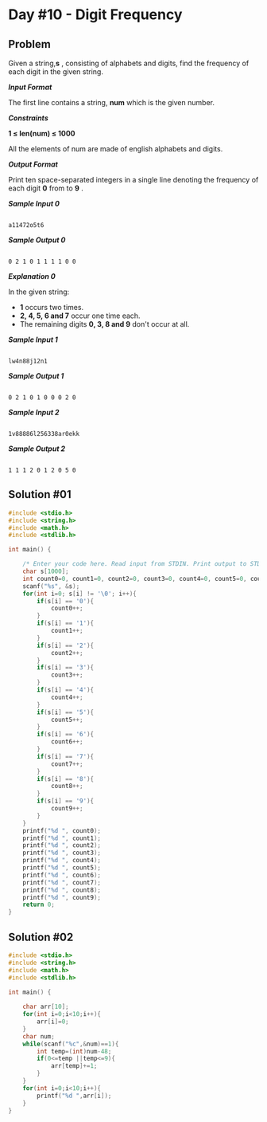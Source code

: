 # Day #10 - Digit Frequency
## Problem

Given a string,**s** , consisting of alphabets and digits, find the frequency of each digit in the given string.

***Input Format***

The first line contains a string, **num** which is the given number.

***Constraints***

**1 ≤ len(num) ≤ 1000**

All the elements of num are made of english alphabets and digits.

***Output Format***

Print ten space-separated integers in a single line denoting the frequency of each digit **0** from  to **9** .

***Sample Input 0***
```

a11472o5t6

```
***Sample Output 0***
```

0 2 1 0 1 1 1 1 0 0 

```
***Explanation 0***

In the given string:

+ **1** occurs two times.
+ **2, 4, 5, 6 and 7** occur one time each.
+ The remaining digits **0, 3, 8 and 9** don't occur at all.

***Sample Input 1***
```

lw4n88j12n1

```
***Sample Output 1***
```

0 2 1 0 1 0 0 0 2 0

```
***Sample Input 2***
```

1v88886l256338ar0ekk

```
***Sample Output 2***
```

1 1 1 2 0 1 2 0 5 0

```

## Solution #01
```C
#include <stdio.h>
#include <string.h>
#include <math.h>
#include <stdlib.h>

int main() {

    /* Enter your code here. Read input from STDIN. Print output to STDOUT */ 
    char s[1000];
    int count0=0, count1=0, count2=0, count3=0, count4=0, count5=0, count6=0, count7=0, count8=0, count9=0;
    scanf("%s", &s);
    for(int i=0; s[i] != '\0'; i++){
        if(s[i] == '0'){
            count0++;
        }
        if(s[i] == '1'){
            count1++;
        }
        if(s[i] == '2'){
            count2++;
        }
        if(s[i] == '3'){
            count3++;
        }
        if(s[i] == '4'){
            count4++;
        }
        if(s[i] == '5'){
            count5++;
        }
        if(s[i] == '6'){
            count6++;
        }
        if(s[i] == '7'){
            count7++;
        }
        if(s[i] == '8'){
            count8++;
        }
        if(s[i] == '9'){
            count9++;
        }
    }
    printf("%d ", count0);
    printf("%d ", count1);
    printf("%d ", count2);
    printf("%d ", count3);
    printf("%d ", count4);
    printf("%d ", count5);
    printf("%d ", count6);
    printf("%d ", count7);
    printf("%d ", count8);
    printf("%d ", count9);
    return 0;
}
```

## Solution #02
```C
#include <stdio.h>
#include <string.h>
#include <math.h>
#include <stdlib.h>

int main() {
    
    char arr[10];
    for(int i=0;i<10;i++){
        arr[i]=0;
    }    
    char num;
    while(scanf("%c",&num)==1){
        int temp=(int)num-48;
        if(0<=temp ||temp<=9){
            arr[temp]+=1;
        }
    }
    for(int i=0;i<10;i++){
        printf("%d ",arr[i]);
    }
}
```
